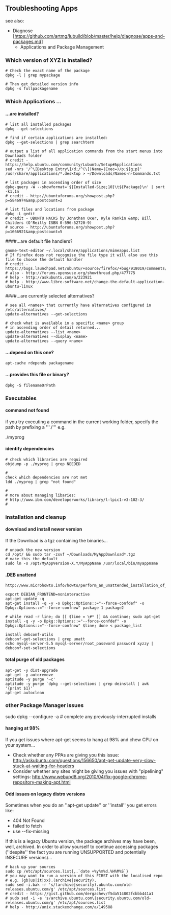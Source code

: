 ## Troubleshooting Apps

see also:

* Diagnose [https://github.com/artmg/lubuild/blob/master/help/diagnose/apps-and-packages.md]
	* Applications and Package Management


### Which version of XYZ is installed?
 
```
# Check the exact name of the package
dpkg -l | grep mypackage

# Then get detailed version info
dpkg -s fullpackagename
```

### Which Applications ...

#### ...are installed? 

```
# list all installed packages
dpkg --get-selections

# find if certain applications are installed:
dpkg --get-selections | grep searchterm

# output a list of all application commands from the start menus into Downloads folder
# credit - https://help.ubuntu.com/community/Lubuntu/Setup#Applications
sed -nrs '/^\[Desktop Entry\]/d;/^(\[|Name=|Exec=)/p;${g;p}' /usr/share/applications/*.desktop > ~/Downloads/Names-n-Commands.txt 

# list packages in ascending order of size
dpkg-query -W --showformat='${Installed-Size;10}\t${Package}\n' | sort -k1,1n
# credit - http://ubuntuforums.org/showpost.php?p=5846974&amp;postcount=2

# list files and locations from package
dpkg -L gedit
# credit - UBUNTU HACKS by Jonathan Oxer, Kyle Rankin &amp; Bill Childers (O'Reilly ISBN 0-596-52720-9)
# source - http://ubuntuforums.org/showpost.php?p=1666921&amp;postcount=5
```

####...are default file handlers?

```
gnome-text-editor ~/.local/share/applications/mimeapps.list
# If firefox does not recognise the file type it will also use this file to choose the default handler
# credit - https://bugs.launchpad.net/ubuntu/+source/firefox/+bug/918019/comments/12
# also - http://forums.opensuse.org/showthread.php/477775
# help - http://askubuntu.com/a/223921
# help - http://www.libre-software.net/change-the-default-application-ubuntu-linux
```

####...are currently selected alternatives?

```
# see all <names> that currently have alternatives configured in /etc/alternatives/
update-alternatives --get-selections

# check what is available in a specific <name> group
# in ascending order of detail returned...
update-alternatives --list <name>
update-alternatives --display <name>
update-alternatives --query <name>
```

#### ...depend on this one? 

```
apt-cache rdepends packagename
```

#### ...provides this file or binary?

```
dpkg -S filenameOrPath
```

### Executables 

#### command not found 

if you try executing a command in the current working folder, specify the path by prefixing a '''./''' e.g.

 ./myprog

#### identify dependencies

```
# check which libraries are required
objdump -p ./myprog | grep NEEDED

#
check which dependencies are not met 
ldd ./myprog | grep "not found"

#
# more about managing libaries:
# http://www.ibm.com/developerworks/library/l-lpic1-v3-102-3/
# 
```

### installation and cleanup

#### download and install newer version

If the Download is a tgz containing the binaries...

```
# unpack the new version
cd /opt/ && sudo tar -zxvf ~/Downloads/MyAppDownload*.tgz
# make this the default
sudo ln -s /opt/MyAppVersion-X.Y/MyAppName /usr/local/bin/myappname
```


#### .DEB unattend

```
http://www.microhowto.info/howto/perform_an_unattended_installation_of_a_debian_package.html

export DEBIAN_FRONTEND=noninteractive
apt-get update -q
apt-get install -q -y -o Dpkg::Options::="--force-confdef" -o Dpkg::Options::="--force-confnew" package 1 package2

# while read -r line; do [[ $line = \#* ]] && continue; sudo apt-get install -q -y -o Dpkg::Options::="--force-confdef" -o Dpkg::Options::="--force-confnew" $line; done < package_list

install debconf-utils
debconf-get-selections | grep unatt
echo mysql-server-5.5 mysql-server/root_password password xyzzy | debconf-set-selections
```
#### total purge of old packages

```
apt-get -y dist-upgrade
apt-get -y autoremove
aptitude -y purge '~c'
aptitude -y purge `dpkg --get-selections | grep deinstall | awk '{print $1}'`
apt-get autoclean
```

### other Package Manager issues ###

 sudo dpkg --configure -a      # complete any previously-interrupted installs

#### hanging at 98% ####

If you get issues where apt-get seems to hang at 98% and chew CPU on your system...

* Check whether any PPAs are giving you this issue: http://askubuntu.com/questions/156650/apt-get-update-very-slow-stuck-at-waiting-for-headers
* Consider whether any sites might be giving you issues with "pipelining" settings: http://www.webupd8.org/2010/04/fix-google-chrome-repository-making-apt.html

#### Odd issues on legacy distro versions ####

Sometimes when you do an ''apt-get update'' or ''install'' you get errors like:

* 404 Not Found
* failed to fetch
* use --fix-missing

If this is a legacy Ubuntu version, the package archives may have been, well, archived. In order to allow yourself to continue accessing packages (''despite'' the fact you are running UNSUPPORTED and potentially INSECURE versions)...

```
# back up your sources
sudo cp /etc/apt/sources.list{,.`date +%y%m%d.%H%M%S`}
# you may want to run a version of this FIRST with the localised repo
# e.g. (gb|us|it|xx).(archive|security).
sudo sed -i.bak -r 's/(archive|security).ubuntu.com/old-releases.ubuntu.com/g' /etc/apt/sources.list
# credit - https://gist.github.com/dergachev/f5da514802fcbbb441a1
# sudo sed -i -e 's/archive.ubuntu.com\|security.ubuntu.com/old-releases.ubuntu.com/g' /etc/apt/sources.list
# help - http://unix.stackexchange.com/a/149588
```

